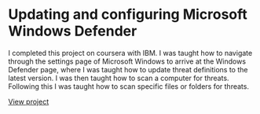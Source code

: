 <h1>Updating and configuring Microsoft Windows Defender</h1>
I completed this project on coursera with IBM. I was taught how to navigate through the settings page of Microsoft Windows to arrive at the Windows Defender page, where I was taught how to update threat definitions to the latest version. I was then taught how to scan a computer for threats. Following this I was taught how to scan specific files or folders for threats.






[View project](https://github.com/mharuf/Updating-and-configuring-Windows-Defender-Antivirus/blob/main/Updating%20and%20configuring%20Microsoft%20Windows%20Defender%20to%20scan%20for%20threats.pdf)
